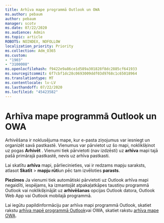 ```yaml
---
title: Arhīva mape programmā Outlook un OWA
ms.author: pebaum
author: pebaum
manager: scotv
ms.date: 07/22/2020
ms.audience: Admin
ms.topic: article
ROBOTS: NOINDEX, NOFOLLOW
localization_priority: Priority
ms.collection: Adm_O365
ms.custom:
- "1903"
- "3100008"
ms.openlocfilehash: f9422e9a86ce1d589a301828f8dc2885cf641933
ms.sourcegitcommit: 6f7cbf1dc28c0693009ddf03d9768c1c65018964
ms.translationtype: MT
ms.contentlocale: lv-LV
ms.lasthandoff: 07/22/2020
ms.locfileid: "45423582"
---
```

# <a name="archive-folder-in-outlook-and-owa"></a>Arhīva mape programmā Outlook un OWA

Arhivēšana ir noklusējuma mape, kur e-pasta ziņojumus var iesniegt un organizēt savā pastkastē. Vienumus var pārvietot uz šo mapi, noklikšķinot uz pogas **Arhivēt** . Vienumi tiek pārvietoti (nav izdzēsti) uz **arhīva** mapi tajā pašā primārajā pastkastē, nevis uz arhīva pastkasti.

Lai skatītu **arhīva** mapi, pārliecinieties, vai ir redzams mapju saraksts, atlasot **Skatīt**  >  **mapju rūti**un pēc tam izvēloties **parasts**.

**Piezīmes** Ja vienumi tiek automātiski pārvietoti uz Outlook arhīva mapi negaidīti, iespējams, ka izmantojāt atpakaļatkāpes taustiņu programmā Outlook vai noklikšķinājāt uz **arhivēšanas** opcijas Outlook datora, Outlook Web App vai Outlook mobilajā programmā.

Lai iegūtu papildinformāciju par arhīva mapi programmā Outlook, skatiet rakstu [arhīva mapē programmā Outlook](https://support.office.com/article/archive-in-outlook-for-windows-25f75777-3cdc-4c77-9783-5929c7b47028)vai OWA, skatiet rakstu [arhīva mape OWA](https://support.office.com/article/organize-your-inbox-with-archive-sweep-and-other-tools-in-outlook-on-the-web-49b26f63-6399-4b4a-a580-14b9b1efe96d?ui=en-US&rs=en-US&ad=US).